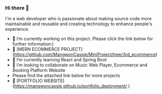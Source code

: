### Hi there 👋

I'm a web developer who is passionate about making source code more maintainable and reusable and creating technology to enhance people's experience.

- 🔭 I’m currently working on this project. Please click the link below for further information:)
- 📌 [MERN ECOMMERCE PROJECT] (https://github.com/MangwonCassie/MiniProject/tree/3rd_ecommerce)
- 🌱 I’m currently learning React and Spring Boot
- 👯 I’m looking to collaborate on Music Web Player, Ecommerce and Booking Platform Website
- Please find the attached link below for more projects
- 📌 [PORTFOLIO WEBSITE] (https://mangwoncassie.github.io/portfolio_deployment/ ) 

<!--
**MangwonCassie/MangwonCassie** is a ✨ _special_ ✨ repository because its `README.md` (this file) appears on your GitHub profile.

Here are some ideas to get you started:

- 🔭 I’m currently working on ...
- 🌱 I’m currently learning ...
- 👯 I’m looking to collaborate on ...
- 🤔 I’m looking for help with ...
- 💬 Ask me about ...
- 📫 How to reach me: ...
- 😄 Pronouns: ...
- ⚡ Fun fact: ...
-->
